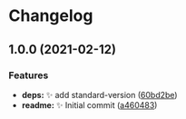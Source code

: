# Changelog

## 1.0.0 (2021-02-12)


### Features

* **deps:** ✨ add standard-version ([60bd2be](https://www.github.com/yi-Xu-0100/test-repo/commit/60bd2bee35cca2d9d09be94c54291d3a3ae514dc))
* **readme:** ✨ Initial commit ([a460483](https://www.github.com/yi-Xu-0100/test-repo/commit/a4604832bbbe6df7072aa346f12652fb7a22492a))

